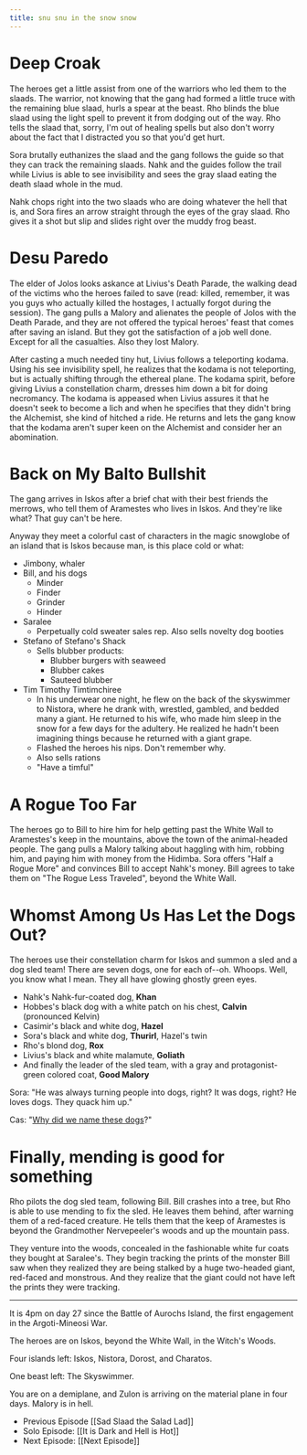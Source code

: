 ```yaml
---
title: snu snu in the snow snow 
---
```


# Deep Croak

The heroes get a little assist from one of the warriors who led them to the slaads. The warrior, not knowing that the gang had formed a little truce with the remaining blue slaad, hurls a spear at the beast. Rho blinds the blue slaad using the light spell to prevent it from dodging out of the way. Rho tells the slaad that, sorry, I'm out of healing spells but also don't worry about the fact that I distracted you so that you'd get hurt. 

Sora brutally euthanizes the slaad and the gang follows the guide so that they can track the remaining slaads. Nahk and the guides follow the trail while Livius is able to see invisibility and sees the gray slaad eating the death slaad whole in the mud. 

Nahk chops right into the two slaads who are doing whatever the hell that is, and Sora fires an arrow straight through the eyes of the gray slaad. Rho gives it a shot but slip and slides right over the muddy frog beast. 

# Desu Paredo

The elder of Jolos looks askance at Livius's Death Parade, the walking dead of the victims who the heroes failed to save (read: killed, remember, it was you guys who actually killed the hostages, I actually forgot during the session). The gang pulls a Malory and alienates the people of Jolos with the Death Parade, and they are not offered the typical heroes' feast that comes after saving an island. But they got the satisfaction of a job well done. Except for all the casualties. Also they lost Malory.

After casting a much needed tiny hut, Livius follows a teleporting kodama. Using his see invisibility spell, he realizes that the kodama is not teleporting, but is actually shifting through the ethereal plane. The kodama spirit, before giving Livius a constellation charm, dresses him down a bit for doing necromancy. The kodama is appeased when Livius assures it that he doesn't seek to become a lich and when he specifies that they didn't bring the Alchemist, she kind of hitched a ride. He returns and lets the gang know that the kodama aren't super keen on the Alchemist and consider her an abomination.

# Back on My Balto Bullshit

The gang arrives in Iskos after a brief chat with their best friends the merrows, who tell them of Aramestes who lives in Iskos. And they're like what? That guy can't be here. 

Anyway they meet a colorful cast of characters in the magic snowglobe of an island that is Iskos because man, is this place cold or what: 

- Jimbony, whaler
- Bill, and his dogs
	- Minder
	- Finder
	- Grinder
	- Hinder
- Saralee
	- Perpetually cold sweater sales rep. Also sells novelty dog booties
- Stefano of Stefano's Shack
	- Sells blubber products: 
		- Blubber burgers with seaweed
		- Blubber cakes
		- Sauteed blubber
- Tim Timothy Timtimchiree
	- In his underwear one night, he flew on the back of the skyswimmer to Nistora, where he drank with, wrestled, gambled, and bedded many a giant. He returned to his wife, who made him sleep in the snow for a few days for the adultery. He realized he hadn't been imagining things because he returned with a giant grape. 
	- Flashed the heroes his nips. Don't remember why.
	- Also sells rations
	- "Have a timful"

# A Rogue Too Far
The heroes go to Bill to hire him for help getting past the White Wall to Aramestes's keep in the mountains, above the town of the animal-headed people. The gang pulls a Malory talking about haggling with him, robbing him, and paying him with money from the Hidimba. Sora offers "Half a Rogue More" and convinces Bill to accept Nahk's money. Bill agrees to take them on "The Rogue Less Traveled", beyond the White Wall. 

# Whomst Among Us Has Let the Dogs Out?
The heroes use their constellation charm for Iskos and summon a sled and a dog sled team! There are seven dogs, one for each of--oh. Whoops. Well, you know what I mean. They all have glowing ghostly green eyes. 

- Nahk's Nahk-fur-coated dog, **Khan**
- Hobbes's black dog with a white patch on his chest, **Calvin** (pronounced Kelvin)
- Casimir's black and white dog, **Hazel**
- Sora's black and white dog, **Thurirl**, Hazel's twin
- Rho's blond dog, **Rox**
- Livius's black and white malamute, **Goliath**
- And finally the leader of the sled team, with a gray and protagonist-green colored coat, **Good Malory**

Sora: "He was always turning people into dogs, right? It was dogs, right?  He loves dogs. They quack him up."

Cas: "[Why did we name these dogs](https://www.youtube.com/watch?v=z906aLyP5fg)?"

# Finally, mending is good for something
Rho pilots the dog sled team, following Bill. Bill crashes into a tree, but Rho is able to use mending to fix the sled. He leaves them behind, after warning them of a red-faced creature. He tells them that the keep of Aramestes is beyond the Grandmother Nervepeeler's woods and up the mountain pass. 

They venture into the woods, concealed in the fashionable white fur coats they bought at Saralee's. They begin tracking the prints of the monster Bill saw when they realized they are being stalked by a huge two-headed giant, red-faced and monstrous. And they realize that the giant could not have left the prints they were tracking. 

----

It is 4pm on day 27 since the Battle of Aurochs Island, the first engagement in the Argoti-Mineosi War. 

The heroes are on Iskos, beyond the White Wall, in the Witch's Woods. 

Four islands left: Iskos, Nistora, Dorost, and Charatos. 

One beast left: The Skyswimmer. 

You are on a demiplane, and Zulon is arriving on the material plane in four days. Malory is in hell.

- Previous Episode [[Sad Slaad the Salad Lad]]
- Solo Episode: [[It is Dark and Hell is Hot]]
- Next Episode: [[Next Episode]]